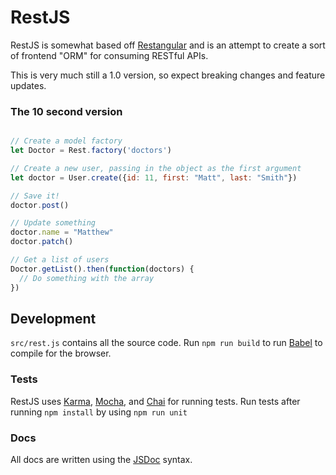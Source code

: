 # RestJS

RestJS is somewhat based off [Restangular](https://github.com/mgonto/restangular) and is an attempt to create a sort of frontend "ORM" for consuming RESTful APIs.

This is very much still a 1.0 version, so expect breaking changes and feature updates.

### The 10 second version

```js

// Create a model factory
let Doctor = Rest.factory('doctors')

// Create a new user, passing in the object as the first argument
let doctor = User.create({id: 11, first: "Matt", last: "Smith"})

// Save it!
doctor.post()

// Update something
doctor.name = "Matthew"
doctor.patch()

// Get a list of users
Doctor.getList().then(function(doctors) {
  // Do something with the array
})

```

## Development

`src/rest.js` contains all the source code. Run `npm run build` to run [Babel](https://babeljs.io/) to compile for the browser.

### Tests

RestJS uses [Karma](https://karma-runner.github.io), [Mocha](https://mochajs.org/), and [Chai](http://chaijs.com/) for running tests.
Run tests after running `npm install` by using `npm run unit`

### Docs

All docs are written using the [JSDoc](http://usejsdoc.org/) syntax.
